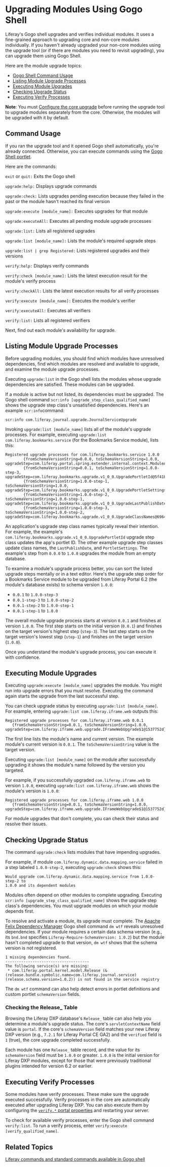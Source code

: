# Upgrading Modules Using Gogo Shell

Liferay's Gogo shell upgrades and verifies individual modules. It uses a fine-grained approach to upgrading core and non-core modules individually. If you haven't already upgraded your non-core modules using the upgrade tool (or if there are modules you need to revisit upgrading), you can upgrade them using Gogo Shell. 

Here are the module upgrade topics:

- [Gogo Shell Command Usage](#command-usage)
- [Listing Module Upgrade Processes](#listing-module-ugprade-processes)
- [Executing Module Upgrades](#executing-module-upgrades)
- [Checking Upgrade Status](#checking-upgrade-status)
- [Executing Verify Processes](#executing-verify-processes)

**Note**: You must [Configure the core upgrade](./07-configuring-the-data-upgrade.md#configuring-non-core-module-data-upgrades) before running the upgrade tool to upgrade modules separately from the core. Otherwise, the modules will be upgraded with it by default.

## Command Usage

If you ran the upgrade tool and it opened Gogo shell automatically, you're already connected. Otherwise, you can execute commands using the [Gogo Shell portlet](https://help.liferay.com/hc/en-us/articles/360029070351-Using-the-Felix-Gogo-Shell).

Here are the commands:

`exit` or `quit:` Exits the Gogo shell

`upgrade:help:` Displays upgrade commands

`upgrade:check:` Lists upgrades pending execution because they failed in the past or the module hasn't reached its final version

`upgrade:execute [module_name]:` Executes upgrades for that module

`upgrade:executeAll:` Executes all pending module upgrade processes

`upgrade:list:` Lists all registered upgrades

`upgrade:list [module_name]:` Lists the module's required upgrade steps

`upgrade:list | grep Registered:` Lists registered upgrades and their versions

`verify:help:` Displays verify commands

`verify:check [module_name]:` Lists the latest execution result for the module's verify process

`verify:checkAll:` Lists the latest execution results for all verify processes

`verify:execute [module_name]:` Executes the module's verifier

`verify:executeAll:` Executes all verifiers

`verify:list:` Lists all registered verifiers

Next, find out each module's availability for upgrade.

## Listing Module Upgrade Processes

Before upgrading modules, you should find which modules have unresolved dependencies, find which modules are resolved and available to upgrade, and examine the module upgrade processes. 

Executing `upgrade:list` in the Gogo shell lists the modules whose upgrade dependencies are satisfied. These modules can be upgraded. 

If a module is active but not listed, its dependencies must be upgraded. The Gogo shell command `scr:info [upgrade_step_class_qualified_name]` shows the upgrade step class's unsatisfied dependencies. Here's an example `scr:info`command:

```
scr:info com.liferay.journal.upgrade.JournalServiceUpgrade
```

Invoking `upgrade:list [module_name]` lists all of the module's upgrade processes. For example, executing `upgrade:list com.liferay.bookmarks.service` (for the Bookmarks Service module), lists this:

```
Registered upgrade processes for com.liferay.bookmarks.service 1.0.0
        {fromSchemaVersionString=0.0.0, toSchemaVersionString=1.0.0, upgradeStep=com.liferay.portal.spring.extender.internal.context.ModuleApplicationContextExtender$ModuleApplicationContextExtension$1@6e9691da}
        {fromSchemaVersionString=0.0.1, toSchemaVersionString=1.0.0-step-3, upgradeStep=com.liferay.bookmarks.upgrade.v1_0_0.UpgradePortletId@5f41b7ee}
        {fromSchemaVersionString=1.0.0-step-1, toSchemaVersionString=1.0.0, upgradeStep=com.liferay.bookmarks.upgrade.v1_0_0.UpgradePortletSettings@53929b1d}
        {fromSchemaVersionString=1.0.0-step-2, toSchemaVersionString=1.0.0-step-1, upgradeStep=com.liferay.bookmarks.upgrade.v1_0_0.UpgradeLastPublishDate@3e05b7c8}
        {fromSchemaVersionString=1.0.0-step-3, toSchemaVersionString=1.0.0-step-2, upgradeStep=com.liferay.bookmarks.upgrade.v1_0_0.UpgradeClassNames@6964cb47}
```

An application's upgrade step class names typically reveal their intention. For example, the example's `com.liferay.bookmarks.upgrade.v1_0_0.UpgradePortletId` upgrade step class updates the app's portlet ID. The other example upgrade step classes update class names, the `LastPublishDate`, and `PortletSettings`. The example's step from `0.0.0` to `1.0.0` upgrades the module from an empty database.

To examine a module's upgrade process better, you can sort the listed upgrade steps mentally or in a text editor. Here's the upgrade step order for a Bookmarks Service module to be upgraded from Liferay Portal 6.2 (the module's database exists) to schema version `1.0.0`: 

- `0.0.1` to `1.0.0-step-3`
- `0.0.1-step-3` to `1.0.0-step-2`
- `0.0.1-step-2` to `1.0.0-step-1`
- `0.0.1-step-1` to `1.0.0`

The overall module upgrade process starts at version `0.0.1` and finishes at version `1.0.0`. The first step starts on the initial version (`0.0.1`) and finishes on the target version's highest step (`step-3`). The last step starts on the target version's lowest step (`step-1`) and finishes on the target version (`1.0.0`). 

Once you understand the module's upgrade process, you can execute it with confidence. 

## Executing Module Upgrades

Executing `upgrade:execute [module_name]` upgrades the module. You might run into upgrade errors that you must resolve. Executing the command again starts the upgrade from the last successful step. 

You can check upgrade status by executing `upgrade:list [module_name]`. For example, entering `upgrade:list com.liferay.iframe.web` outputs this:

```
Registered upgrade processes for com.liferay.iframe.web 0.0.1
   {fromSchemaVersionString=0.0.1, toSchemaVersionString=1.0.0, upgradeStep=com.liferay.iframe.web.upgrade.IFrameWebUpgrade$1@1537752d}
```

The first line lists the module's name and current version. The example module's current version is `0.0.1`. The `toSchemaVersionString` value is the target version. 

Executing `upgrade:list [module_name]` on the module after successfully upgrading it shows the module's name followed by the version you targeted. 

For example, if you successfully upgraded `com.liferay.iframe.web` to version `1.0.0`, executing `upgrade:list com.liferay.iframe.web` shows the module's version is `1.0.0`:

```
Registered upgrade processes for com.liferay.iframe.web 1.0.0
   {fromSchemaVersionString=0.0.1, toSchemaVersionString=1.0.0, upgradeStep=com.liferay.iframe.web.upgrade.IFrameWebUpgrade$1@1537752d}
```

For module upgrades that don't complete, you can check their status and resolve their issues. 

## Checking Upgrade Status

The command `upgrade:check` lists modules that have impending upgrades. 

For example, if module  `com.liferay.dynamic.data.mapping.service` failed in a step labeled `1.0.0-step-2`, executing `upgrade:check` shows this: 

```
Would upgrade com.liferay.dynamic.data.mapping.service from 1.0.0-step-2 to
1.0.0 and its dependent modules
```

Modules often depend on other modules to complete upgrading. Executing `scr:info [upgrade_step_class_qualified_name]` shows the upgrade step class's dependencies. You must upgrade modules on which your module depends first.

To resolve and activate a module, its upgrade must complete. The [Apache Felix Dependency Manager](http://felix.apache.org/documentation/subprojects/apache-felix-dependency-manager/tutorials/leveraging-the-shell.html) Gogo shell command `dm wtf` reveals unresolved dependencies. If your module requires a certain data schema version (e.g., its `bnd.bnd` specifies `Liferay-Require-SchemaVersion: 1.0.2`) but the module hasn't completed upgrade to that version, `dm wtf` shows that the schema version is not registered. 

```
1 missing dependencies found.
-------------------------------------
The following service(s) are missing:
 * com.liferay.portal.kernel.model.Release (&(release.bundle.symbolic.name=com.liferay.journal.service)(release.schema.version=1.0.2)) is not found in the service registry
```

The `dm wtf` command can also help detect errors in portlet definitions and custom portlet `schemaVersion` fields. 

### Checking the Release_ Table

Browsing the Liferay DXP database's `Release_` table can also help you determine a module's upgrade status. The core's `servletContextName` field value is `portal`. If the core's `schemaVersion` field matches your new Liferay DXP version (e.g., `7.2.1` for Liferay Portal CE GA2) and the `verified` field is `1` (true), the core upgrade completed successfully.

Each module has one `Release_` table record, and the value for its `schemaVersion` field must be `1.0.0` or greater. `1.0.0` is the initial version for Liferay DXP modules, except for those that were previously traditional plugins intended for version 6.2 or earlier.

## Executing Verify Processes

Some modules have verify processes. These make sure the upgrade executed successfully. Verify processes in the core are automatically executed after upgrading Liferay DXP. You can also execute them by configuring the [`verify.*` portal properties](https://docs.liferay.com/dxp/portal/7.2-latest/propertiesdoc/portal.properties.html#Verify) and restarting your server.

To check for available verify processes, enter the Gogo shell command `verify:list`. To run a verify process, enter `verify:execute [verify_qualified_name]`. 

## Related Topics

[Liferay commands and standard commands available in Gogo shell](/docs/7-2/customization/-/knowledge_base/c/using-the-felix-gogo-shell)
